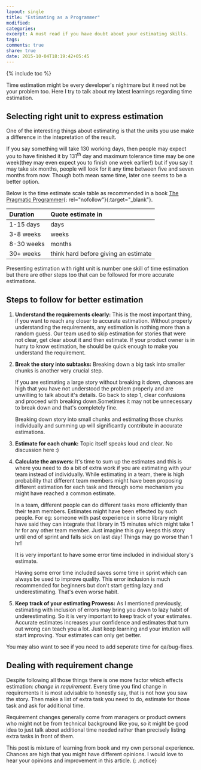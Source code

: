 ```yaml
---
layout: single
title: "Estimating as a Programmer"
modified:
categories:
excerpt: A must read if you have doubt about your estimating skills.
tags:
comments: true
share: true
date: 2015-10-04T18:19:42+05:45
---
```


{% include toc %}

Time estimation might be every developer's nightmare but it need not be your problem too. Here I try to talk about my latest learnings regarding time estimation.

## Selecting right unit to express estimation

One of the interesting things about estimating is that the units you use make a difference in the intepretation of the result.

If you say something will take 130 working days, then people may expect you to have finished it by 131<sup>th</sup> day and maximum tolerance time may be one week(they may even expect you to finish one week earlier!) but if you say it may take six months, people will look for it any time between five and seven months from now. Though both mean same time, later one seems to be a better option.

Below is the time estimate scale table as recommended in a book [The Pragmatic Programmer](http://www.amazon.com/gp/product/020161622X?ie=UTF8&camp=1789&creativeASIN=020161622X&linkCode=xm2&tag=journey0a-20){: rel="nofollow"}{:target="_blank"}.

| Duration		| Quote estimate in 					|
|:------------- |:------------------------------------- |
| 1-15 days		| days   								|
| 3-8 weeks		| weeks   								|
| 8-30 weeks	| months								|
| 30+ weeks		| think hard before giving an estimate 	|

Presenting estimation with right unit is number one skill of time estimation but there are other steps too that can be followed for more accurate estimations.

## Steps to follow for better estimation

1. **Understand the requirements clearly:** This is the most important thing, if you want to reach any closer to accurate estimation. Without properly understanding the requirements, any estimation is nothing more than a random guess. Our team used to skip estimation for stories that were not clear, get clear about it and then estimate. If your product owner is in hurry to know estimation, he should be quick enough to make you understand the requirement.

2. **Break the story into subtasks:** Breaking down a big task into smaller chunks is another very crucial step.

	If you are estimating a large story without breaking it down, chances are high that you have not understood the problem properly and are unwilling to talk about it's details. Go back to step 1, clear confusions and proceed with breaking down.Sometimes it may not be unnecessary to break down and that's completely fine.

	Breaking down story into small chunks and estimating those chunks individually and summing up will significantly contribute in accurate estimations.

3. **Estimate for each chunk:** Topic itself speaks loud and clear. No discussion here :)

4. **Calculate the answers:** It's time to sum up the estimates and this is where you need to do a bit of extra work if you are estimating with your team instead of individually. While estimating in a team, there is high probability that different team members might have been proposing different estimation for each task and through some mechanism you might have reached a common estimate.

	In a team, different people can do different tasks more efficiently than their team members. Estimates might have been effected by such people. For eg: someone with past experience in some library might have said they can integrate that library in 15 minutes which might take 1 hr for any other team member. Just imagine this guy keeps this story until end of sprint and falls sick on last day! Things may go worse than 1 hr!

	It is very important to have some error time included in individual story's estimate.

	Having some error time included saves some time in sprint which can always be used to improve quality. This error inclusion is much recommended for beginners but don't start getting lazy and underestimating. That's even worse habit.

5. **Keep track of your estimating Prowess:** As I mentioned previously, estimating with inclusion of errors may bring you down to lazy habit of underestimating. So it is very important to keep track of your estimates. Accurate estimates increases your confidence and estimates that turn out wrong can teach you a lot. Just keep learning and your intution will start improving. Your estimates can only get better.

You may also want to see if you need to add seperate time for qa/bug-fixes.

## Dealing with requirement change

Despite following all those things there is one more factor which effects estimation: *change in requirement*. Every time you find change in requirements it is most advisable to honestly say, that is not how you saw the story. Then make a list of extra task you need to do, estimate for those task and ask for additional time.

Requirement changes generally come from managers or product owners who might not be from technical background like you, so it might be good idea to just talk about additional time needed rather than precisely listing extra tasks in front of them.

This post is mixture of learning from book and my own personal experience. Chances are high that you might have different opinions. I would love to hear your opinions and improvement in this article.
{: .notice}